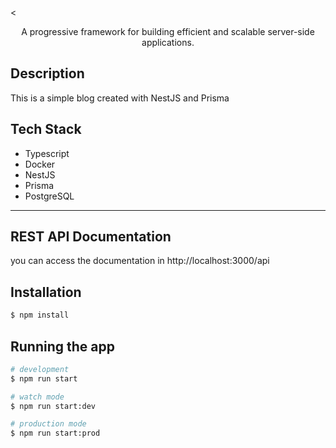 <
  <p align="center">A progressive  framework for building efficient and scalable server-side applications.</p>
    <p align="center">

## Description

This is a simple blog created with NestJS and Prisma 

## Tech Stack

- Typescript
- Docker
- NestJS
- Prisma
- PostgreSQL

---

## REST API Documentation

you can access the documentation in http://localhost:3000/api

## Installation

```bash
$ npm install
```

## Running the app

```bash
# development
$ npm run start

# watch mode
$ npm run start:dev

# production mode
$ npm run start:prod
```



